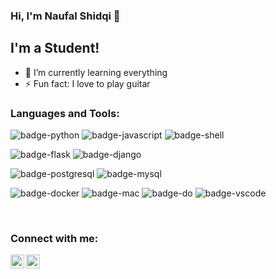 ### Hi, I'm Naufal Shidqi 👋

<!-- <img src="https://github-readme-stats.vercel.app/api?username=echobots&show_icons=true&hide_border=true" /> -->

## I'm a Student!

- 🌱 I’m currently learning everything
- ⚡ Fun fact: I love to play guitar

### Languages and Tools:

![badge-python](https://img.shields.io/badge/code-python-f6c819?style=for-the-badge&logo=python&logoColor=white&labelColor=21223e)
![badge-javascript](https://img.shields.io/badge/code-javascript-f6c819?style=for-the-badge&logo=javascript&logoColor=white&labelColor=21223e)
![badge-shell](https://img.shields.io/badge/shell-zsh-f6c819?style=for-the-badge&logo=gnu-bash&logoColor=white&labelColor=21223e)

![badge-flask](https://img.shields.io/badge/framework-flask-f6c819?style=for-the-badge&logo=flask&logoColor=white&labelColor=21223e)
![badge-django](https://img.shields.io/badge/framework-django-f6c819?style=for-the-badge&logo=django&logoColor=white&labelColor=21223e)

![badge-postgresql](https://img.shields.io/badge/database-postgresql-f6c819?style=for-the-badge&logo=postgresql&logoColor=white&labelColor=21223e)
![badge-mysql](https://img.shields.io/badge/database-mysql-f6c819?style=for-the-badge&logo=mysql&logoColor=white&labelColor=21223e)

![badge-docker](https://img.shields.io/badge/tools-docker-f6c819?style=for-the-badge&logo=docker&logoColor=white&labelColor=21223e)
![badge-mac](https://img.shields.io/badge/os-mac-f6c819?style=for-the-badge&logo=apple&logoColor=white&labelColor=21223e)
![badge-do](https://img.shields.io/badge/cloud-digitalocean-f6c819?style=for-the-badge&logo=digitalocean&logoColor=white&labelColor=21223e)
![badge-vscode](https://img.shields.io/badge/editor-vscode-f6c819?style=for-the-badge&logo=visual-studio-code&logoColor=white&labelColor=21223e)

<br />

### Connect with me:

[<img align="left" alt="codeSTACKr | YouTube" width="22px" src="https://cdn.jsdelivr.net/npm/simple-icons@v3/icons/youtube.svg" />][youtube]
[<img align="left" alt="codeSTACKr | Instagram" width="22px" src="https://cdn.jsdelivr.net/npm/simple-icons@v3/icons/instagram.svg" />][instagram]</td>

<br />
<br />

<!-- ---

## &#x1f4c8; My GitHub Stats

<img align="left" src="https://github-readme-stats.vercel.app/api/top-langs/?username=echobots&show_icons=true&hide_border=true&hide=html,css,javascript,shell" /> -->

[youtube]: https://youtube.com/echobots
[instagram]: https://instagram.com/andbukanad
